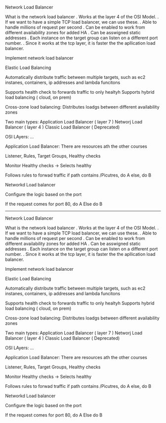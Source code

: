 Network Load Balancer

What is the network load balancer
. Works at the layer 4 of the OSI Model.
. If we want to have a simple TCP load balancer, we can use these.
. Able to handle millions of request per second
. Can be enabled to work from different availability zones for added HA
. Can be asswigned static addresses
. Each instance on the target group can listen on a different port number.
. Since it works at the tcp layer, it is faster the the apllication load balancer.

Implement network load balancer

Elastic Load Balancing

Automatically distribute traffic between multiple targets, such as ec2 instanes, containers, ip addresses and lambda funcitons

Supports health check to forwards traffic to only healtyh
Supports hybrid load balancing ( cloud, on prem)

Cross-zone load balancing:
Distributes loadgs between different availability zones

Two main types:
Application Load Balancer ( layer 7 )
Networj Load Balancer ( layer 4 )
Classic Load Balancer ( Deprecated)

OSI LAyers:
...

Application Load Balancer:
There are resources ath the other courses

Listener, Rules, Target Groups, Healthy checks

Monitor Healthy checks
\-> Selects healthy

Follows rules to forwad traffic
if path contains /Picutres, do A
else, do B

Networkd Load balancer

Configure the logic based on the port

If the request comes for port 80, do A
Else do B

___

Network Load Balancer

What is the network load balancer
. Works at the layer 4 of the OSI Model.
. If we want to have a simple TCP load balancer, we can use these.
. Able to handle millions of request per second
. Can be enabled to work from different availability zones for added HA
. Can be asswigned static addresses
. Each instance on the target group can listen on a different port number.
. Since it works at the tcp layer, it is faster the the apllication load balancer.

Implement network load balancer

Elastic Load Balancing

Automatically distribute traffic between multiple targets, such as ec2 instanes, containers, ip addresses and lambda funcitons

Supports health check to forwards traffic to only healtyh
Supports hybrid load balancing ( cloud, on prem)

Cross-zone load balancing:
Distributes loadgs between different availability zones

Two main types:
Application Load Balancer ( layer 7 )
Networj Load Balancer ( layer 4 )
Classic Load Balancer ( Deprecated)

OSI LAyers:
...

Application Load Balancer:
There are resources ath the other courses

Listener, Rules, Target Groups, Healthy checks

Monitor Healthy checks
\-> Selects healthy

Follows rules to forwad traffic
if path contains /Picutres, do A
else, do B

Networkd Load balancer

Configure the logic based on the port

If the request comes for port 80, do A
Else do B
